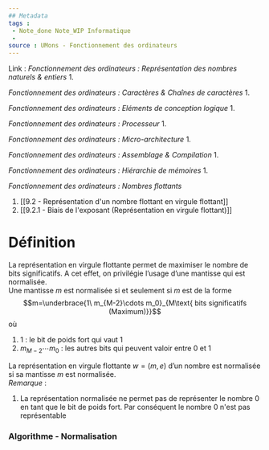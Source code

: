 ```yaml
---
## Metadata
tags : 
 - Note_done Note_WIP Informatique
 - 
source : UMons - Fonctionnement des ordinateurs
---
```


Link :
_Fonctionnement des ordinateurs : Représentation des nombres naturels & entiers_
1.

_Fonctionnement des ordinateurs : Caractères & Chaînes de caractères_
1.

_Fonctionnement des ordinateurs : Eléments de conception logique_
1.

_Fonctionnement des ordinateurs : Processeur_
1.

_Fonctionnement des ordinateurs : Micro-architecture_
1.

_Fonctionnement des ordinateurs : Assemblage & Compilation_
1.

_Fonctionnement des ordinateurs : Hiérarchie de mémoires_
1.

_Fonctionnement des ordinateurs : Nombres flottants_
1. [[9.2 - Représentation d'un nombre flottant en virgule flottant]]
2. [[9.2.1 - Biais de l'exposant (Représentation en virgule flottant)]]

# Définition
La représentation en virgule flottante permet de maximiser le nombre de bits significatifs. A cet effet, on privilégie l’usage d’une mantisse qui est normalisée.
\
Une mantisse $m$ est normalisée si et seulement si $m$ est de la forme $$m=\underbrace{1\ m_{M-2}\cdots m_0}_{M\text{ bits significatifs (Maximum)}}$$ où
1. $1$ : le bit de poids fort qui vaut 1
2. $m_{M-2}\cdots m_0$ : les autres bits qui peuvent valoir entre 0 et 1

La représentation en virgule flottante $w = (m, e)$ d’un nombre est normalisée si sa mantisse $m$ est normalisée.
\
_Remarque_ : 
1. La représentation normalisée ne permet pas de représenter le nombre 0 en tant que le bit de poids fort. Par conséquent le nombre 0 n'est pas représentable

### Algorithme - Normalisation